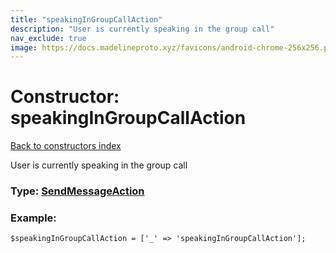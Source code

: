```yaml
---
title: "speakingInGroupCallAction"
description: "User is currently speaking in the group call"
nav_exclude: true
image: https://docs.madelineproto.xyz/favicons/android-chrome-256x256.png
---
```

# Constructor: speakingInGroupCallAction  
[Back to constructors index](/API_docs/constructors/index.html)



User is currently speaking in the group call




### Type: [SendMessageAction](/API_docs/types/SendMessageAction.html)


### Example:

```
$speakingInGroupCallAction = ['_' => 'speakingInGroupCallAction'];
```  
